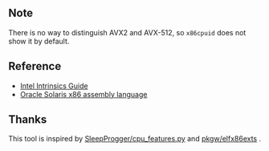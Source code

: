 ## Note

There is no way to distinguish AVX2 and AVX-512, so `x86cpuid` does not show it by default. 

## Reference

* [Intel Intrinsics Guide](https://software.intel.com/sites/landingpage/IntrinsicsGuide)
* [Oracle Solaris x86 assembly language](https://docs.oracle.com/cd/E36784_01/html/E36859/enmzx.html#scrolltoc)

## Thanks

This tool is inspired by [SleepProgger/cpu_features.py](https://gist.github.com/SleepProgger/d4f5e0a0ea2b9456e6c7ecf256629396) and [pkgw/elfx86exts](https://github.com/pkgw/elfx86exts) .